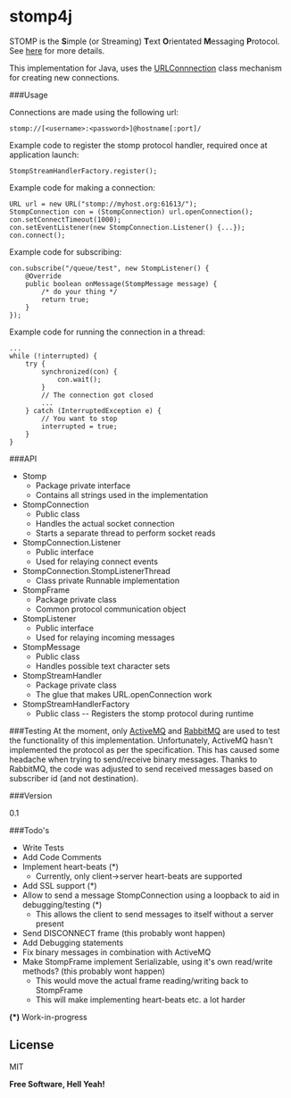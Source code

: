 # stomp4j

STOMP is the **S**imple (or Streaming) **T**ext **O**rientated **M**essaging **P**rotocol.
See [here][stomp]  for more details.

This implementation for Java, uses the [URLConnnection] class mechanism for creating new connections.

###Usage

Connections are made using the following url:

    stomp://[<username>:<password>]@hostname[:port]/

Example code to register the stomp protocol handler, required once at application launch:

    StompStreamHandlerFactory.register();

Example code for making a connection:

    URL url = new URL("stomp://myhost.org:61613/");
    StompConnection con = (StompConnection) url.openConnection();
    con.setConnectTimeout(1000);
    con.setEventListener(new StompConnection.Listener() {...});
    con.connect();

Example code for subscribing:

    con.subscribe("/queue/test", new StompListener() {
        @Override
        public boolean onMessage(StompMessage message) {
            /* do your thing */
            return true;
        }
    });

Example code for running the connection in a thread:

    ...
    while (!interrupted) {
        try {
            synchronized(con) {
                con.wait();
            }
            // The connection got closed
            ...
        } catch (InterruptedException e) {
            // You want to stop
            interrupted = true;
        }
    }

###API
 - Stomp
   - Package private interface
   - Contains all strings used in the implementation
 - StompConnection
   - Public class
   - Handles the actual socket connection
   - Starts a separate thread to perform socket reads
 - StompConnection.Listener
   - Public interface
   - Used for relaying connect events
 - StompConnection.StompListenerThread
   - Class private Runnable implementation
 - StompFrame
   - Package private class
   - Common protocol communication object
 - StompListener
   - Public interface
   - Used for relaying incoming messages
 - StompMessage
   - Public class
   - Handles possible text character sets
 - StompStreamHandler
   - Package private class
   - The glue that makes URL.openConnection work
 - StompStreamHandlerFactory
   - Public class
   -- Registers the stomp protocol during runtime
   

###Testing
At the moment, only [ActiveMQ] and [RabbitMQ] are used to test the functionality of this implementation.
Unfortunately, ActiveMQ hasn't implemented the protocol as per the specification. This has caused
some headache when trying to send/receive binary messages. Thanks to RabbitMQ, the code was adjusted to
send received messages based on subscriber id (and not destination).

###Version

0.1

###Todo's

 - Write Tests
 - Add Code Comments
 - Implement heart-beats (*)
   - Currently, only client->server heart-beats are supported
 - Add SSL support (*)
 - Allow to send a message StompConnection using a loopback to aid in debugging/testing (*)
   - This allows the client to send messages to itself without a server present
 - Send DISCONNECT frame (this probably wont happen)
 - Add Debugging statements
 - Fix binary messages in combination with ActiveMQ
 - Make StompFrame implement Serializable, using it's own read/write methods? (this probably wont happen)
   - This would move the actual frame reading/writing back to StompFrame
   - This will make implementing heart-beats etc. a lot harder

**(*)** Work-in-progress

License
----

MIT

**Free Software, Hell Yeah!**

[stomp]:http://stomp.github.io/
[URLConnnection]:https://docs.oracle.com/javase/7/docs/api/java/net/URLConnection.html
[ActiveMQ]:http://activemq.apache.org/
[RabbitMQ]:http://www.rabbitmq.com/
